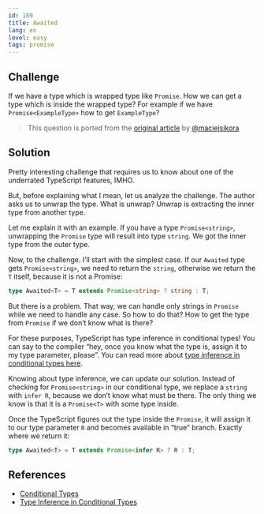 ```yaml
---
id: 189
title: Awaited
lang: en
level: easy
tags: promise
---
```


## Challenge

If we have a type which is wrapped type like `Promise`.
How we can get a type which is inside the wrapped type?
For example if we have `Promise<ExampleType>` how to get `ExampleType`?

> This question is ported from the [original article](https://dev.to/macsikora/advanced-typescript-exercises-question-1-45k4) by [@maciejsikora](https://github.com/maciejsikora)

## Solution

Pretty interesting challenge that requires us to know about one of the underrated TypeScript features, IMHO.

But, before explaining what I mean, let us analyze the challenge.
The author asks us to unwrap the type.
What is unwrap?
Unwrap is extracting the inner type from another type.

Let me explain it with an example.
If you have a type `Promise<string>`, unwrapping the `Promise` type will result into type `string`.
We got the inner type from the outer type.

Now, to the challenge.
I’ll start with the simplest case.
If our `Awaited` type gets `Promise<string>`, we need to return the `string`, otherwise we return the `T` itself, because it is not a Promise:

```ts
type Awaited<T> = T extends Promise<string> ? string : T;
```

But there is a problem.
That way, we can handle only strings in `Promise` while we need to handle any case.
So how to do that?
How to get the type from `Promise` if we don’t know what is there?

For these purposes, TypeScript has type inference in conditional types!
You can say to the compiler “hey, once you know what the type is, assign it to my type parameter, please”.
You can read more about [type inference in conditional types here](https://www.typescriptlang.org/docs/handbook/release-notes/typescript-2-8.html#type-inference-in-conditional-types).

Knowing about type inference, we can update our solution.
Instead of checking for `Promise<string>` in our conditional type, we replace a `string` with `infer R`, because we don’t know what must be there.
The only thing we know is that it is a `Promise<T>` with some type inside.

Once the TypeScript figures out the type inside the `Promise`, it will assign it to our type parameter `R` and becomes available in “true” branch.
Exactly where we return it:

```ts
type Awaited<T> = T extends Promise<infer R> ? R : T;
```

## References

- [Conditional Types](https://www.typescriptlang.org/docs/handbook/advanced-types.html#conditional-types)
- [Type Inference in Conditional Types](https://www.typescriptlang.org/docs/handbook/advanced-types.html#type-inference-in-conditional-types)
